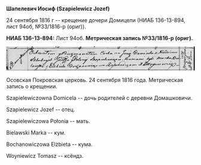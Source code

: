 **Шапелевич Иосиф (Szapielewicz Jozef)**

24 сентября 1816 г -- крещение дочери Домицели (НИАБ 136-13-894, лист
94об, №33/1816-р (ориг)).

**НИАБ 136-13-894:** Лист 94об. **Метрическая запись №33/1816-р
(ориг).**

![](./media/e19e2064d94f9c42444a81d5c8447c863f321cde.png)

Осовская Покровская церковь. 24 сентября 1816 года. Метрическая запись о
крещении.

Szapielewiczowna Domicela -- дочь родителей с деревни Домашковичи.

Szapielewicz Jozef -- отец.

Szapielewiczowa Połonia -- мать.

Bielawski Marka -- кум.

Bochanowiczowa Elżbieta -- кума.

Woyniewicz Tomasz -- ксёндз.
